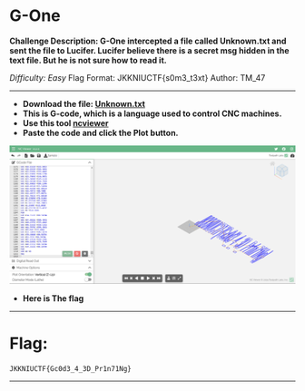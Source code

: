 # G-One

**Challenge Description: G-One intercepted a file called Unknown.txt and sent the file to Lucifer. Lucifer believe there is a secret msg hidden in the text file. But he is not sure how to read it.**

 _Difficulty: Easy_
Flag Format: JKKNIUCTF{s0m3_t3xt}
Author: TM_47

--- 

- **Download the file: [Unknown.txt](../Files/Unknown.txt)**
- **This is G-code, which is a language used to control CNC machines.**
- **Use this tool [ncviewer](https://ncviewer.com/)**
- **Paste the code and click the Plot button.**
  
![image](../images/image.png)
- **Here is The flag** 
  
---
# Flag: 
    JKKNIUCTF{Gc0d3_4_3D_Pr1n71Ng}

--- 